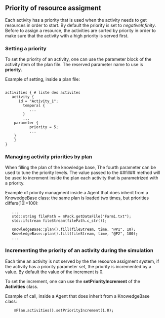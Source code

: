 ## Priority of resource assigment

Each activity has a priority that is used when the activity needs to
get resources in order to start. By default the priority is set to
_negativeInfinity_. Before to assign a resource, the activities are
sorted by priority in order to make sure that the activity with a high
priority is served first.

### Setting a priority

To set the priority of an activity, one can use the parameter block of
the activity item of the plan file. The reserved parameter name to use
is **priority**.

Example of setting, inside a plan file:
```

activities { # liste des activites
   activity {
      id = "Activity_1";
        temporal {
           ...
        }
        ...
	parameter {
           priority = 5;
           ...
	}
    }
}

```
### Managing activity priorities by plan

When filling the plan of the knowledge base, The fourth parameter can be used to tune the priority levels. The value passed to the ##fill## method will be used to increment inside the plan each activity that is parametrized with a priority.

Example of priority managment inside a Agent that does inherit from a KnowedgeBase class:
the same plan is loaded two times, but
priorities differs(10!=100):
```
   ...
   std::string filePath = mPack.getDataFile("Farm1.txt");
   std::ifstream fileStream(filePath.c_str());

   KnowledgeBase::plan().fill(fileStream, time, "@P1", 10);
   KnowledgeBase::plan().fill(fileStream, time, "@P2", 100);
   ...

```
### Incrementing the priority of an activity during the simulation

Each time an activity is not served by the the resource assigment
system, if the activity has a priority parameter set, the priority is
incremented by a value. By default the value of the increment is 0.

To set the increment, one can use the **setPriorityIncrement** of the **Activities** class.

Example of call, inside a Agent that does inherit from a KnowedgeBase class:
```
    mPlan.activities().setPriorityIncrement(1.0);
```

